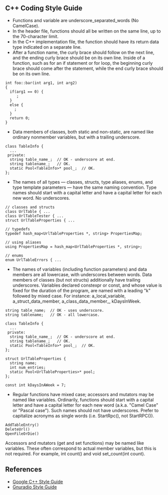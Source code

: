 ## C++ Coding Style Guide
 * Functions and variable are underscore_separated_words (No CamelCase).
 * In the header file, functions should all be written on the same line, up to the 70-character limit. 
 * In the C++ implementation file, the function should have its return data type indicated on a separate line. 
 *  After a function name, the curly brace should follow on the next line, and 
the ending curly brace should be on its own line. Inside of a function, such as 
for an if statement or for loop, the beginning curly brace should come after the 
statement, while the end curly brace should be on its own line. 
```
int foo::bar(int arg1, int arg2)
{
  if(arg1 == 0) {
     ;
  }
  else {
    ;
  }
  return 0;
}
```

 * Data members of classes, both static and non-static, are named like ordinary nonmember variables, but with a trailing underscore.
```
class TableInfo {
  ...
 private:
  string table_name_;  // OK - underscore at end.
  string tablename_;   // OK.
  static Pool<TableInfo>* pool_;  // OK.
};
```

 * The names of all types — classes, structs, type aliases, enums, and type 
template parameters — have the same naming convention. Type names should start 
with a capital letter and have a capital letter for each new word. No underscores.
```
// classes and structs
class UrlTable { ...
class UrlTableTester { ...
struct UrlTableProperties { ...

// typedefs
typedef hash_map<UrlTableProperties *, string> PropertiesMap;

// using aliases
using PropertiesMap = hash_map<UrlTableProperties *, string>;

// enums
enum UrlTableErrors { ...
```

 * The names of variables (including function parameters) and data members are 
all lowercase, with underscores between words. Data members of classes (but not 
structs) additionally have trailing underscores. Variables declared constexpr 
or const, and whose value is fixed for the duration of the program, are named 
with a leading "k" followed by mixed case. For instance: a_local_variable, 
a_struct_data_member, a_class_data_member_, kDaysInWeek.
```
string table_name;  // OK - uses underscore.
string tablename;   // OK - all lowercase.

class TableInfo {
  ...
 private:
  string table_name_;  // OK - underscore at end.
  string tablename_;   // OK.
  static Pool<TableInfo>* pool_;  // OK.
};

struct UrlTableProperties {
  string name;
  int num_entries;
  static Pool<UrlTableProperties>* pool;
};

const int kDaysInAWeek = 7;
```

 * Regular functions have mixed case; accessors and mutators may be named like variables.
Ordinarily, functions should start with a capital letter and have a capital letter 
for each new word (a.k.a. "Camel Case" or "Pascal case"). Such names should not 
have underscores. Prefer to capitalize acronyms as single words (i.e. StartRpc(), not StartRPC()).
```
AddTableEntry()
DeleteUrl()
OpenFileOrDie()
```
Accessors and mutators (get and set functions) may be named like variables. 
These often correspond to actual member variables, but this is not required. 
For example, int count() and void set_count(int count).

## References
 * [Google C++ Style Guide](https://google.github.io/styleguide/cppguide.html)
 * [Gnuradio Style Guide](https://wiki.gnuradio.org/index.php/Coding_guide_impl)
